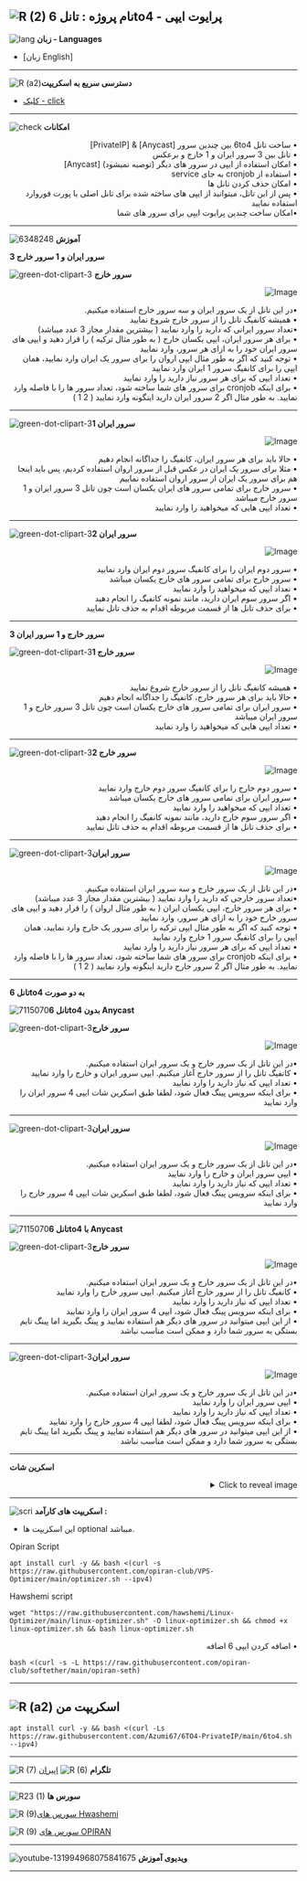 ![R (2)](https://github.com/Azumi67/PrivateIP-Tunnel/assets/119934376/a064577c-9302-4f43-b3bf-3d4f84245a6f)
نام پروژه : تانل 6to4 - پرایوت ایپی
---------------------------------------------------------------
![lang](https://github.com/Azumi67/PrivateIP-Tunnel/assets/119934376/627ecb66-0445-4c15-b2a0-59e02c7f7e09)
**زبان - Languages**

- [زبان English]
------------------------
![R (a2)](https://github.com/Azumi67/6TO4-PrivateIP/assets/119934376/57a4c3f1-f637-4d4d-bec2-1de36206d136)**دسترسی سریع به اسکریپت**


- [کلیک - click](https://github.com/Azumi67/6TO4-PrivateIP/blob/main/README.md#%D8%A7%D8%B3%DA%A9%D8%B1%DB%8C%D9%BE%D8%AA-%D9%85%D9%86)
------------------------
![check](https://github.com/Azumi67/PrivateIP-Tunnel/assets/119934376/13de8d36-dcfe-498b-9d99-440049c0cf14)
**امکانات**
 <div dir="rtl">&bull; ساخت تانل 6to4 بین چندین سرور [Anycast] & [PrivateIP]</div>
 <div dir="rtl">&bull; تانل بین 3 سرور ایران و 1 خارج و برعکس</div>
 <div dir="rtl">&bull; امکان استفاده از ایپی در سرور های دیگر (توصیه نمیشود) [Anycast]</div>
 <div dir="rtl">&bull; استفاده از cronjob به جای service</div>
 <div dir="rtl">&bull; امکان  حذف کردن تانل ها</div>
 <div dir="rtl">&bull; پس از این تانل، میتوانید از ایپی های ساخته شده برای تانل اصلی یا پورت فوروارد استفاده نمایید</div>
 <div dir="rtl">&bull;امکان ساخت چندین پرایوت ایپی برای سرور های شما</div>
 
 ------------------------------------------------------
  
  ![6348248](https://github.com/Azumi67/PrivateIP-Tunnel/assets/119934376/398f8b07-65be-472e-9821-631f7b70f783)
**آموزش**

 

**3 سرور ایران و 1 سرور خارج**

![green-dot-clipart-3](https://github.com/Azumi67/6TO4-PrivateIP/assets/119934376/902a2efa-f48f-4048-bc2a-5be12143bef3) **سرور خارج**

 


 <p align="right">
  <img src="https://github.com/Azumi67/6TO4-PrivateIP/assets/119934376/eedfceb3-fe05-4772-a0c3-ec57fb6fc2e8" alt="Image" />
</p>
 <div dir="rtl">&bull;در این تانل از یک سرور ایران و سه سرور خارج استفاده میکنیم.  </div>
  <div dir="rtl">&bull; همیشه کانفیگ تانل را از سرور خارج شروع نمایید</div>
   <div dir="rtl">&bull;تعداد سرور ایرانی که دارید را وارد نمایید ( بیشترین مقدار مجاز 3 عدد میباشد) </div>
    <div dir="rtl">&bull; برای هر سرور ایران، ایپی یکسان خارج ( به طور مثال ترکیه ) را قرار دهید و ایپی های سرور ایران خود را به ازای هر سرور، وارد نمایید</div>
     <div dir="rtl">&bull; توجه کنید که اگر به طور مثال ایپی اروان را برای سرور یک ایران وارد نمایید، همان ایپی را برای کانفیگ سرور 1 ایران وارد نمایید</div>
      <div dir="rtl">&bull; تعداد ایپی که برای هر سرور نیاز دارید را وارد نمایید</div>
       <div dir="rtl">&bull; برای اینکه cronjob برای سرور های شما ساخته شود، تعداد سرور ها را با فاصله وارد نمایید. به طور مثال اگر 2 سرور ایران دارید اینگونه وارد نمایید ( 2 1 )</div>


----------------------

![green-dot-clipart-3](https://github.com/Azumi67/6TO4-PrivateIP/assets/119934376/49000de2-53b6-4c5c-888d-f1f397d77b92)**سرور ایران 1**


<p align="right">
  <img src="https://github.com/Azumi67/6TO4-PrivateIP/assets/119934376/143f1dd2-0c63-4f6a-9b40-0034eabefb35" alt="Image" />
</p>
 <div dir="rtl">&bull; حالا باید برای هر سرور ایران، کانفیگ را جداگانه انجام دهیم</div>
 <div dir="rtl">&bull; مثلا برای سرور یک ایران در عکس قبل از سرور اروان استفاده کردیم، پس باید اینجا هم برای سرور یک ایران از سرور اروان استفاده نماییم</div>
  <div dir="rtl">&bull; سرور خارج برای تمامی سرور های ایران یکسان است چون تانل 3 سرور ایران و 1 سرور خارج میباشد</div>
   <div dir="rtl">&bull; تعداد ایپی هایی که میخواهید را وارد نمایید</div>

--------------------------------------
![green-dot-clipart-3](https://github.com/Azumi67/6TO4-PrivateIP/assets/119934376/c14c77ec-dc4e-4c8a-bdc2-4dc4e42a1815)**سرور ایران 2**


<p align="right">
  <img src="https://github.com/Azumi67/6TO4-PrivateIP/assets/119934376/3bae7757-360b-4460-bd2b-adbbcfaad8d0" alt="Image" />
</p>
 <div dir="rtl">&bull; سرور دوم ایران را برای کانفیگ سرور دوم ایران وارد نمایید</div>
  <div dir="rtl">&bull; سرور خارج برای تمامی سرور های خارج یکسان میباشد</div>
   <div dir="rtl">&bull; تعداد ایپی که میخواهید را وارد نمایید</div>
    <div dir="rtl">&bull; اگر سرور سوم ایران دارید، مانند نمونه کانفیگ را انجام دهید</div>
     <div dir="rtl">&bull; برای حذف تانل ها از قسمت مربوطه اقدام به حذف تانل نمایید</div>


---------------------------------

**3 سرور خارج و 1 سرور ایران**

![green-dot-clipart-3](https://github.com/Azumi67/6TO4-PrivateIP/assets/119934376/2c1ae043-4bc5-4738-b1d4-6951c8fecbdc)**سرور خارج 1**



<p align="right">
  <img src="https://github.com/Azumi67/6TO4-PrivateIP/assets/119934376/b8f47148-227b-440d-8d7e-c782a6a61a78" alt="Image" />
</p>

<div dir="rtl">&bull; همیشه کانفیگ تانل را از سرور خارج شروع نمایید</div>
<div dir="rtl">&bull; حالا باید برای هر سرور خارج، کانفیگ را جداگانه انجام دهیم</div>
  <div dir="rtl">&bull; سرور ایران برای تمامی سرور های خارج یکسان است چون تانل 3 سرور خارج و 1 سرور ایران میباشد</div>
   <div dir="rtl">&bull; تعداد ایپی هایی که میخواهید را وارد نمایید</div>
 
------------------------------------------------------------------------------
![green-dot-clipart-3](https://github.com/Azumi67/6TO4-PrivateIP/assets/119934376/2c1ae043-4bc5-4738-b1d4-6951c8fecbdc)**سرور خارج 2**

<p align="right">
  <img src="https://github.com/Azumi67/6TO4-PrivateIP/assets/119934376/af8fd4f2-174b-4560-9875-ac33a5b5e6c5" alt="Image" />
</p>

 <div dir="rtl">&bull; سرور دوم خارج را برای کانفیگ سرور دوم خارج وارد نمایید</div>
  <div dir="rtl">&bull; سرور ایران برای تمامی سرور های خارج یکسان میباشد</div>
   <div dir="rtl">&bull; تعداد ایپی که میخواهید را وارد نمایید</div>
    <div dir="rtl">&bull; اگر سرور سوم خارج دارید، مانند نمونه کانفیگ را انجام دهید</div>
     <div dir="rtl">&bull; برای حذف تانل ها از قسمت مربوطه اقدام به حذف تانل نمایید</div>


---------------------------------------------------------------------------

![green-dot-clipart-3](https://github.com/Azumi67/6TO4-PrivateIP/assets/119934376/2e325267-240d-4e20-ba5a-ff408331d5a0)**سرور ایران**


  <p align="right">
  <img src="https://github.com/Azumi67/6TO4-PrivateIP/assets/119934376/6a683c0c-a602-44af-9085-5d0094b379ba" alt="Image" />
</p>
<div dir="rtl">&bull;در این تانل از یک سرور خارج و سه سرور ایران استفاده میکنیم.  </div>
   <div dir="rtl">&bull;تعداد سرور خارجی که دارید را وارد نمایید ( بیشترین مقدار مجاز 3 عدد میباشد) </div>
    <div dir="rtl">&bull; برای هر سرور خارج، ایپی یکسان ایران ( به طور مثال اروان ) را قرار دهید و ایپی های سرور خارج خود را به ازای هر سرور، وارد نمایید</div>
     <div dir="rtl">&bull; توجه کنید که اگر به طور مثال ایپی ترکیه را برای سرور یک خارج وارد نمایید، همان ایپی را برای کانفیگ سرور 1 خارج وارد نمایید</div>
      <div dir="rtl">&bull; تعداد ایپی که برای هر سرور نیاز دارید را وارد نمایید</div>
       <div dir="rtl">&bull; برای اینکه cronjob برای سرور های شما ساخته شود، تعداد سرور ها را با فاصله وارد نمایید. به طور مثال اگر 2 سرور خارج دارید اینگونه وارد نمایید ( 2 1 )</div>


-------------------------------
**تانل 6to4 به دو صورت**

![7115070](https://github.com/Azumi67/6TO4-PrivateIP/assets/119934376/cde3ca64-6750-48dc-8a60-001d44bbdd3d)**تانل 6to4 بدون Anycast**


![green-dot-clipart-3](https://github.com/Azumi67/6TO4-PrivateIP/assets/119934376/d30892cf-cd26-4695-886d-9a4a47ade691)**سرور خارج**

  <p align="right">
  <img src="https://github.com/Azumi67/6TO4-PrivateIP/assets/119934376/81a38493-7df2-46f5-b51b-fee1c7e03349" alt="Image" />
</p>
<div dir="rtl">&bull;در این تانل از یک سرور خارج و یک سرور ایران استفاده میکنیم.  </div>
   <div dir="rtl">&bull; کانفیگ تانل را از سرور خارج آغاز میکنیم. ایپی سرور ایران و خارج را وارد نمایید </div>
    <div dir="rtl">&bull; تعداد ایپی که نیاز دارید را وارد نمایید</div>
     <div dir="rtl">&bull; برای اینکه سرویس پینگ فعال شود، لطفا طبق اسکرین شات ایپی 4 سرور ایران را وارد نمایید</div>
    

----------------------------------------------------

![green-dot-clipart-3](https://github.com/Azumi67/6TO4-PrivateIP/assets/119934376/d30892cf-cd26-4695-886d-9a4a47ade691)**سرور ایران**


  <p align="right">
  <img src="https://github.com/Azumi67/6TO4-PrivateIP/assets/119934376/dae46cda-ae43-474a-b795-2772e355303f" alt="Image" />
</p>
<div dir="rtl">&bull;در این تانل از یک سرور خارج و یک سرور ایران استفاده میکنیم.  </div>
   <div dir="rtl">&bull; ایپی سرور ایران و خارج را وارد نمایید </div>
    <div dir="rtl">&bull; تعداد ایپی که نیاز دارید را وارد نمایید</div>
     <div dir="rtl">&bull; برای اینکه سرویس پینگ فعال شود، لطفا طبق اسکرین شات ایپی 4 سرور خارج را وارد نمایید</div>
    


-------------------------------
![7115070](https://github.com/Azumi67/6TO4-PrivateIP/assets/119934376/cde3ca64-6750-48dc-8a60-001d44bbdd3d)**تانل 6to4 با Anycast**

![green-dot-clipart-3](https://github.com/Azumi67/6TO4-PrivateIP/assets/119934376/d30892cf-cd26-4695-886d-9a4a47ade691)**سرور خارج**

  <p align="right">
  <img src="https://github.com/Azumi67/6TO4-PrivateIP/assets/119934376/fddfce1e-7e27-4d39-b3cb-38f5da53c798" alt="Image" />
</p>
<div dir="rtl">&bull;در این تانل از یک سرور خارج و یک سرور ایران استفاده میکنیم.  </div>
   <div dir="rtl">&bull; کانفیگ تانل را از سرور خارج آغاز میکنیم. ایپی سرور خارج را وارد نمایید </div>
    <div dir="rtl">&bull; تعداد ایپی که نیاز دارید را وارد نمایید</div>
     <div dir="rtl">&bull; برای اینکه سرویس پینگ فعال شود،  ایپی 4 سرور ایران را وارد نمایید</div>
    <div dir="rtl">&bull; از این ایپی میتوانید در سرور های دیگر هم استفاده نمایید و پینگ بگیرید اما پینگ تایم بستگی به سرور شما دارد و ممکن است مناسب نباشد</div>

----------------------------------------------------

![green-dot-clipart-3](https://github.com/Azumi67/6TO4-PrivateIP/assets/119934376/d30892cf-cd26-4695-886d-9a4a47ade691)**سرور ایران**


  <p align="right">
  <img src="https://github.com/Azumi67/6TO4-PrivateIP/assets/119934376/ae470272-77ee-439c-984e-d4e5b4ec6155" alt="Image" />
</p>
<div dir="rtl">&bull;در این تانل از یک سرور خارج و یک سرور ایران استفاده میکنیم.  </div>
   <div dir="rtl">&bull; ایپی سرور ایران را وارد نمایید </div>
    <div dir="rtl">&bull; تعداد ایپی که نیاز دارید را وارد نمایید</div>
     <div dir="rtl">&bull; برای اینکه سرویس پینگ فعال شود، لطفا ایپی 4 سرور خارج را وارد نمایید</div>
     <div dir="rtl">&bull; از این ایپی میتوانید در سرور های دیگر هم استفاده نمایید و پینگ بگیرید اما پینگ تایم بستگی به سرور شما دارد و ممکن است مناسب نباشد</div>


-------------------------------

**اسکرین شات**
<details>
  <summary align="right">Click to reveal image</summary>
  
  <p align="right">
    <img src="https://github.com/Azumi67/6TO4-PrivateIP/assets/119934376/bbc60d8e-0e86-4eb8-897d-e9f0f57306bc" alt="menu screen" />
  </p>
</details>


------------------------------------------
![scri](https://github.com/Azumi67/FRP-V2ray-Loadbalance/assets/119934376/cbfb72ac-eff1-46df-b5e5-a3930a4a6651)
**اسکریپت های کارآمد :**
- این اسکریپت ها optional میباشد.


 
 Opiran Script
```
apt install curl -y && bash <(curl -s https://raw.githubusercontent.com/opiran-club/VPS-Optimizer/main/optimizer.sh --ipv4)
```

Hawshemi script

```
wget "https://raw.githubusercontent.com/hawshemi/Linux-Optimizer/main/linux-optimizer.sh" -O linux-optimizer.sh && chmod +x linux-optimizer.sh && bash linux-optimizer.sh
```

<div dir="rtl">&bull; اضافه کردن ایپی 6 اضافه</div>
 
  
```
bash <(curl -s -L https://raw.githubusercontent.com/opiran-club/softether/main/opiran-seth)
```

-----------------------------------------------------
![R (a2)](https://github.com/Azumi67/PrivateIP-Tunnel/assets/119934376/716fd45e-635c-4796-b8cf-856024e5b2b2)
**اسکریپت من**
----------------


```
apt install curl -y && bash <(curl -Ls https://raw.githubusercontent.com/Azumi67/6TO4-PrivateIP/main/6to4.sh --ipv4)
```


---------------------------------------------
![R (7)](https://github.com/Azumi67/PrivateIP-Tunnel/assets/119934376/42c09cbb-2690-4343-963a-5deca12218c1)
**تلگرام** 
![R (6)](https://github.com/Azumi67/FRP-V2ray-Loadbalance/assets/119934376/f81bf6e1-cfed-4e24-b944-236f5c0b15d3) [اپیران](https://github.com/opiran-club)

---------------------------------
![R23 (1)](https://github.com/Azumi67/FRP-V2ray-Loadbalance/assets/119934376/18d12405-d354-48ac-9084-fff98d61d91c)
**سورس ها**

![R (9)](https://github.com/Azumi67/6TO4-GRE-IPIP-SIT/assets/119934376/4758a7da-ab54-4a0a-a5a6-5f895092f527)[سورس های Hwashemi](https://github.com/hawshemi/Linux-Optimizer)

![R (9)](https://github.com/Azumi67/FRP-V2ray-Loadbalance/assets/119934376/33388f7b-f1ab-4847-9e9b-e8b39d75deaa) [سورس های OPIRAN](https://github.com/opiran-club)


-----------------------------------------------------

![youtube-131994968075841675](https://github.com/Azumi67/FRP-V2ray-Loadbalance/assets/119934376/24202a92-aff2-4079-a6c2-9db14cd0ecd1)
**ویدیوی آموزش**

-----------------------------------------


